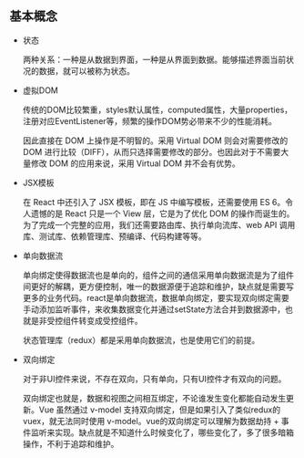 ## 基本概念

* 状态

  两种关系：一种是从数据到界面，一种是从界面到数据。能够描述界面当前状况的数据，就可以被称为状态。

* 虚拟DOM

  传统的DOM比较繁重，styles默认属性，computed属性，大量properties，注册对应EventListener等，频繁的操作DOM势必带来不少的性能消耗。

  因此直接在 DOM 上操作是不明智的。采用 Virtual DOM 则会对需要修改的 DOM 进行比较（DIFF），从而只选择需要修改的部分。也因此对于不需要大量修改 DOM 的应用来说，采用 Virtual DOM 并不会有优势。

* JSX模板

  在 React 中还引入了 JSX 模板，即在 JS 中编写模板，还需要使用 ES 6。令人遗憾的是 React 只是一个 View 层，它是为了优化 DOM 的操作而诞生的。为了完成一个完整的应用，我们还需要路由库、执行单向流库、web API 调用库、测试库、依赖管理库、预编译、代码构建等等。

* 单向数据流

  单向绑定使得数据流也是单向的，组件之间的通信采用单向数据流是为了组件间更好的解耦，更方便控制，唯一的数据源便于追踪和维护，缺点就是需要写更多的业务代码。react是单向数据流，数据单向绑定，要实现双向绑定需要手动添加监听事件，来收集数据变化并通过setState方法合并到数据源中，也就是非受控组件转变成受控组件。

  状态管理库（redux）都是采用单向数据流，也是使用它们的前提。

* 双向绑定

  对于非UI控件来说，不存在双向，只有单向，只有UI控件才有双向的问题。
  
  双向绑定也就是，数据和视图之间相互绑定，不论谁发生变化都能自动发生更新。Vue 虽然通过 v-model 支持双向绑定，但是如果引入了类似redux的vuex，就无法同时使用 v-model。vue的双向绑定可以理解为数据劫持 + 事件监听来实现。缺点就是不知道什么时候变化了，哪些变化了，多了很多暗箱操作，不利于追踪和维护。